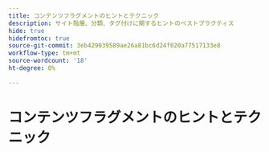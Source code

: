 ```yaml
---
title: コンテンツフラグメントのヒントとテクニック
description: サイト階層、分類、タグ付けに関するヒントのベストプラクティス
hide: true
hidefromtoc: true
source-git-commit: 3eb429039589ae26a81bc6d24f020a77517133e8
workflow-type: tm+mt
source-wordcount: '18'
ht-degree: 0%

---
```



# コンテンツフラグメントのヒントとテクニック
